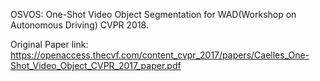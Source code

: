 OSVOS: One-Shot Video Object Segmentation for WAD(Workshop on Autonomous Driving) CVPR 2018.

Original Paper link: https://openaccess.thecvf.com/content_cvpr_2017/papers/Caelles_One-Shot_Video_Object_CVPR_2017_paper.pdf



